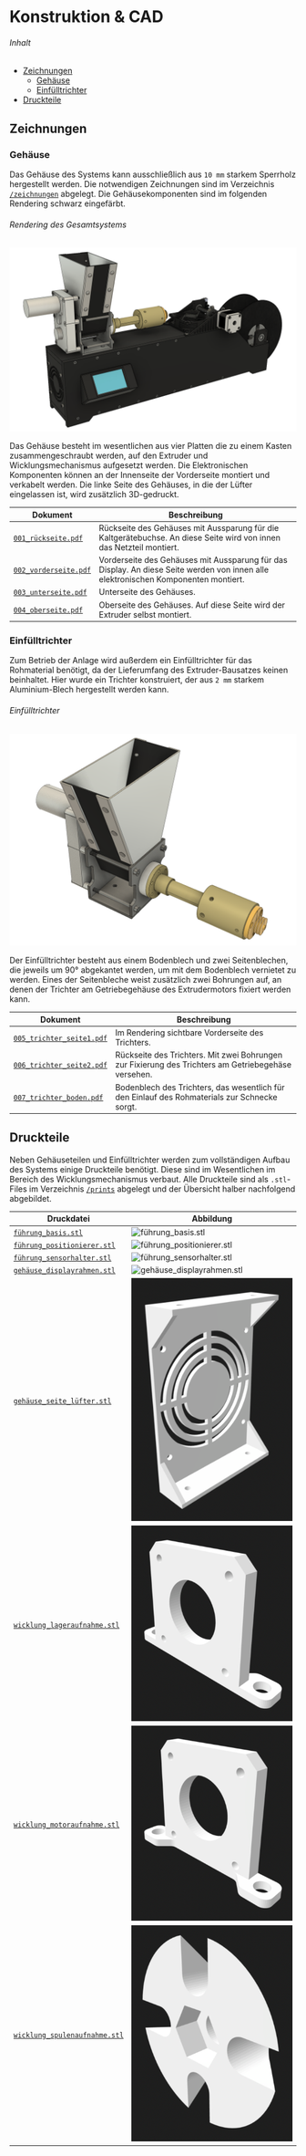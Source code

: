 # Konstruktion & CAD <!-- omit in toc -->

###### Inhalt <!-- omit in toc -->
- [Zeichnungen](#zeichnungen)
  - [Gehäuse](#gehäuse)
  - [Einfülltrichter](#einfülltrichter)
- [Druckteile](#druckteile)

## Zeichnungen

### Gehäuse

Das Gehäuse des Systems kann ausschließlich aus `10 mm` starkem Sperrholz hergestellt werden. Die notwendigen
Zeichnungen sind im Verzeichnis [`/zeichnungen`](zeichnungen) abgelegt. Die Gehäusekomponenten sind im folgenden
Rendering schwarz eingefärbt.

###### Rendering des Gesamtsystems <!-- omit in toc -->
![Gehäuse](rendering.png)

Das Gehäuse besteht im wesentlichen aus vier Platten die zu einem Kasten zusammengeschraubt werden, auf den Extruder
und Wicklungsmechanismus aufgesetzt werden. Die Elektronischen Komponenten können an der Innenseite der Vorderseite
montiert und verkabelt werden. Die linke Seite des Gehäuses, in die der Lüfter eingelassen ist, wird zusätzlich
3D-gedruckt.

| Dokument | Beschreibung |
|---|---|
| [`001_rückseite.pdf`](zeichnungen/001_rückseite.pdf) | Rückseite des Gehäuses mit Aussparung für die Kaltgerätebuchse. An diese Seite wird von innen das Netzteil montiert. |
| [`002_vorderseite.pdf`](zeichnungen/002_vorderseite.pdf) | Vorderseite des Gehäuses mit Aussparung für das Display. An diese Seite werden von innen alle elektronischen Komponenten montiert. |
| [`003_unterseite.pdf`](zeichnungen/003_unterseite.pdf) | Unterseite des Gehäuses. |
| [`004_oberseite.pdf`](zeichnungen/004_oberseite.pdf) | Oberseite des Gehäuses. Auf diese Seite wird der Extruder selbst montiert. |

### Einfülltrichter

Zum Betrieb der Anlage wird außerdem ein Einfülltrichter für das Rohmaterial benötigt, da der Lieferumfang des
Extruder-Bausatzes keinen beinhaltet. Hier wurde ein Trichter konstruiert, der aus `2 mm` starkem Aluminium-Blech
hergestellt werden kann.

###### Einfülltrichter <!-- omit in toc -->
![Einfülltrichter](einfuelltrichter.png)

Der Einfülltrichter besteht aus einem Bodenblech und zwei Seitenblechen, die jeweils um 90° abgekantet werden, um
mit dem Bodenblech vernietet zu werden. Eines der Seitenbleche weist zusätzlich zwei Bohrungen auf, an denen der
Trichter am Getriebegehäuse des Extrudermotors fixiert werden kann.

| Dokument | Beschreibung |
|---|---|
| [`005_trichter_seite1.pdf`](zeichnungen/005_trichter_seite1.pdf) | Im Rendering sichtbare Vorderseite des Trichters. |
| [`006_trichter_seite2.pdf`](zeichnungen/006_trichter_seite2.pdf) | Rückseite des Trichters. Mit zwei Bohrungen zur Fixierung des Trichters am Getriebegehäse versehen. |
| [`007_trichter_boden.pdf`](zeichnungen/007_trichter_boden.pdf) | Bodenblech des Trichters, das wesentlich für den Einlauf des Rohmaterials zur Schnecke sorgt. |

## Druckteile

Neben Gehäuseteilen und Einfülltrichter werden zum vollständigen Aufbau des Systems einige Druckteile benötigt. 
Diese sind im Wesentlichen im Bereich des Wicklungsmechanismus verbaut. Alle Druckteile sind als `.stl`-Files im
Verzeichnis [`/prints`](prints) abgelegt und der Übersicht halber nachfolgend abgebildet.

| Druckdatei | Abbildung |
|---|---|
| [`führung_basis.stl`](prints/führung_basis.stl) | ![führung_basis.stl](prints/führung_basis.png) |
| [`führung_positionierer.stl`](prints/führung_positionierer.stl) | ![führung_positionierer.stl](prints/führung_positionierer.png) |
| [`führung_sensorhalter.stl`](prints/führung_sensorhalter.stl) | ![führung_sensorhalter.stl](/prints/führung_sensorhalter.png) |
| [`gehäuse_displayrahmen.stl`](prints/gehäuse_displayrahmen.stl) | ![gehäuse_displayrahmen.stl](prints/gehäuse_displayrahmen.png) |
| [`gehäuse_seite_lüfter.stl`](prints/gehäuse_seite_lüfter.stl) | ![gehäuse_seite_lüfter.stl](prints/gehäuse_seite_lüfter.png) |
| [`wicklung_lageraufnahme.stl`](prints/wicklung_lageraufnahme.stl) | ![wicklung_lageraufnahme.stl](prints/wicklung_lageraufnahme.png) |
| [`wicklung_motoraufnahme.stl`](prints/wicklung_motoraufnahme.stl) | ![wicklung_motoraufnahme.stl](prints/wicklung_motoraufnahme.png) |
| [`wicklung_spulenaufnahme.stl`](prints/wicklung_spulenaufnahme.stl) | ![wicklung_spulenaufnahme.stl](prints/wicklung_spulenaufnahme.png) |